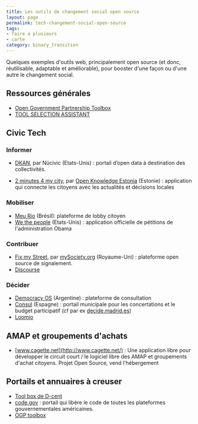 ```yaml
---
title: Les outils de changement social open source
layout: page
permalink: tech-changement-social-open-source
tags:
- faire a plusieurs
- carte
category: binary_transition
---
```



Quelques exemples d'outils web, principalement open source (et donc, réutilisable, adaptable et améliorable), pour booster d'une façon ou d'une autre le changement social.


<!--more-->

## Ressources générales

- [Open Government Partnership Toolbox](https://ogptoolbox.org/fr)
- [TOOL SELECTION ASSISTANT](https://toolselect.theengineroom.org/)


## Civic Tech

### Informer

- [DKAN](http://www.nucivic.com/dkan/), par Nücivic (Etats-Unis) : portail d’open data à destination des collectivités.

- [2 minutes 4 my city](http://www.2min4city.com/#/issue/31660), par [Open Knowledge Estonia](http://www.opendata.ee/) (Estonie) : application qui connecte les citoyens avec les actualités et décisions locales

### Mobiliser

- [Meu Rio](http://www.meurio.org.br/) (Brésil): plateforme de lobby citoyen
- [We the people](https://petitions.whitehouse.gov/) (Etats-Unis) : application officielle de pétitions de l'administration Obama

### Contribuer

- [Fix my Street](http://fixmystreet.org/), par [mySociety.org](https://www.mysociety.org/) (Royaume-Uni) : plateforme open source de signalement.
- [Discourse](https://blog.discourse.org/)

### Décider

- [Democracy OS](http://democracyos.eu/) (Argentine) : plateforme de consultation
- [Consul](https://github.com/consul/consul) (Espagne) : portail municipale pour les concertations et le budget participatif (cf par ex [decide.madrid.es](decide.madrid.es))
- [Loomio](https://www.loomio.org/?)

## AMAP et groupements d'achats

- [www.cagette.net](http://www.cagette.net/) :
Une application libre pour développer le circuit court / le logiciel libre des AMAP et groupements d'achat citoyens. Projet Open Source, vend l'hébergement


## Portails et annuaires à creuser

- [Tool box de D-cent](http://dcentproject.eu/wp-content/uploads/2016/06/D-Cent-toolsbox-final-spreads-1.pdf)
- [code.gov](https://code.gov/#/) : portail qui libère le code de toutes les plateformes gouvernementales américaines.
- [OGP toolbox](https://ogptoolbox.org/fr)
